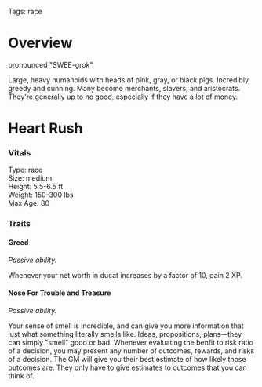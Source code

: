 Tags: race

# Overview

pronounced "SWEE-grok"

Large, heavy humanoids with heads of pink, gray, or black pigs. Incredibly greedy and cunning. Many become merchants, slavers, and aristocrats. They're generally up to no good, especially if they have a lot of money.

# Heart Rush

### Vitals
Type: race  
Size: medium  
Height: 5.5-6.5 ft  
Weight: 150-300 lbs  
Max Age: 80  

### Traits

#### Greed
*Passive ability.*

Whenever your net worth in ducat increases by a factor of 10, gain 2 XP. 

#### Nose For Trouble and Treasure
*Passive ability.*

Your sense of smell is incredible, and can give you more information that just what something literally smells like. Ideas, propositions, plans—they can simply "smell" good or bad. Whenever evaluating the benfit to risk ratio of a decision, you may present any number of outcomes, rewards, and risks of a decision. The GM will give you their best estimate of how likely those outcomes are. They only have to give estimates to outcomes that you can think of. 